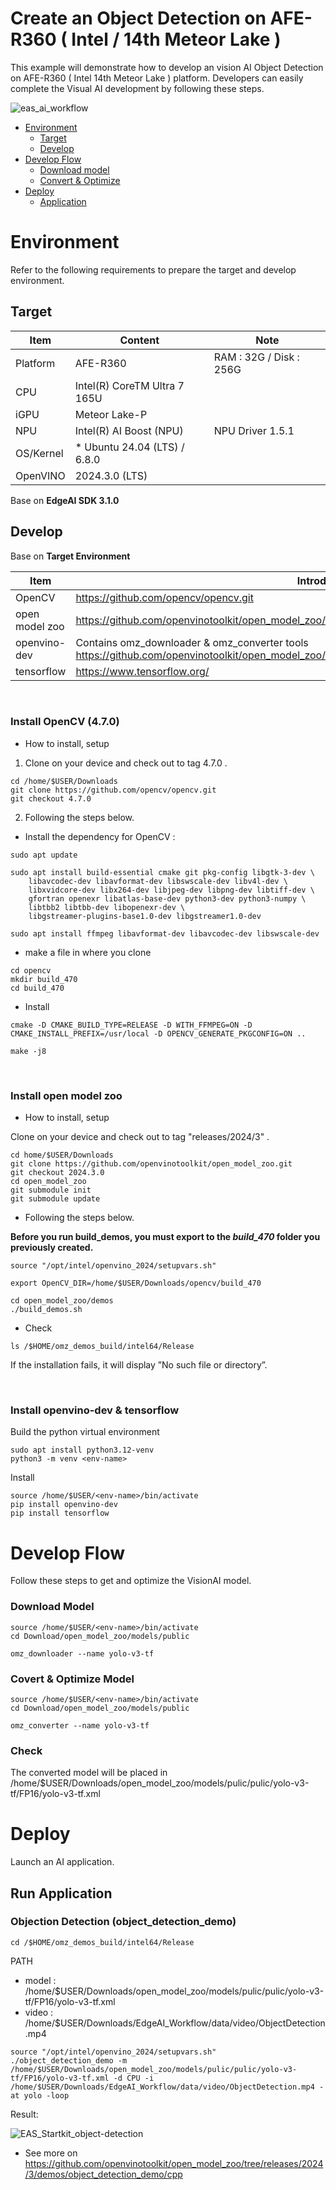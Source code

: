 # Create an Object Detection on AFE-R360 ( Intel / 14th Meteor Lake )
This example will demonstrate how to develop an vision AI Object Detection on AFE-R360 ( Intel 14th Meteor Lake ) platform.
Developers can easily complete the Visual AI development by following these steps.

![eas_ai_workflow](assets/eas_startkit_afe-r360.png)

- [Environment](#Environment)
  - [Target](#Target)
  - [Develop](#Develop) 
- [Develop Flow](#DevelopFlow)
  - [Download model](#DownloadModel)
  - [Convert & Optimize](#Covert_Optimize) 
- [Deploy](#Deploy)
  - [Application](#Application)

<a name="Environment"/>

# Environment
Refer to the following requirements to prepare the target and develop environment.

<a name="Target"/>

## Target
| Item | Content | Note |
| -------- | -------- | -------- |
| Platform |   AFE-R360  |   RAM : 32G / Disk : 256G   |
| CPU  |   Intel(R) CoreTM Ultra 7 165U |  |
| iGPU | Meteor Lake-P | |
| NPU | Intel(R) AI Boost (NPU) | NPU Driver 1.5.1 |
| OS/Kernel | * Ubuntu 24.04 (LTS) / 6.8.0 |  |
| OpenVINO | 2024.3.0 (LTS) | |

Base on **EdgeAI SDK 3.1.0**

<a name="Develop"/>

## Develop

Base on **Target Environment**

| Item | Introduction | Version |
| -------- | -------- | -------- |
| OpenCV | https://github.com/opencv/opencv.git    | 4.7.0 |
| open model zoo  | https://github.com/openvinotoolkit/open_model_zoo/tree/releases/2024/3   | 2024.3.0  |
| openvino-dev  | Contains omz_downloader & omz_converter tools<br>https://github.com/openvinotoolkit/open_model_zoo/blob/releases/2024/3/tools/model_tools/README.md  | |
| tensorflow  | https://www.tensorflow.org/   | |

<br/>

### Install OpenCV (4.7.0)
- How to install, setup
1. Clone on your device and check out to tag 4.7.0 .

```
cd /home/$USER/Downloads
git clone https://github.com/opencv/opencv.git
git checkout 4.7.0
```

2. Following the steps below.

- Install the dependency for OpenCV :
```
sudo apt update

sudo apt install build-essential cmake git pkg-config libgtk-3-dev \
    libavcodec-dev libavformat-dev libswscale-dev libv4l-dev \
    libxvidcore-dev libx264-dev libjpeg-dev libpng-dev libtiff-dev \
    gfortran openexr libatlas-base-dev python3-dev python3-numpy \
    libtbb2 libtbb-dev libopenexr-dev \
    libgstreamer-plugins-base1.0-dev libgstreamer1.0-dev

sudo apt install ffmpeg libavformat-dev libavcodec-dev libswscale-dev
```
- make a file in where you clone
```
cd opencv
mkdir build_470
cd build_470
```
- Install
```
cmake -D CMAKE_BUILD_TYPE=RELEASE -D WITH_FFMPEG=ON -D CMAKE_INSTALL_PREFIX=/usr/local -D OPENCV_GENERATE_PKGCONFIG=ON ..

make -j8
```
<br/>

### Install open model zoo
- How to install, setup

Clone on your device and check out to tag "releases/2024/3" .
```
cd home/$USER/Downloads
git clone https://github.com/openvinotoolkit/open_model_zoo.git
git checkout 2024.3.0
cd open_model_zoo
git submodule init
git submodule update
```

- Following the steps below.

**Before you run build_demos, you must export to the *build_470* folder you previously created.**
```
source "/opt/intel/openvino_2024/setupvars.sh"
```
```
export OpenCV_DIR=/home/$USER/Downloads/opencv/build_470
```
```
cd open_model_zoo/demos
./build_demos.sh
```
- Check
```
ls /$HOME/omz_demos_build/intel64/Release
```
If the installation fails, it will display ”No such file or directory”.

<br/>

### Install openvino-dev & tensorflow
Build the python virtual environment
```
sudo apt install python3.12-venv
python3 -m venv <env-name>
```
Install
```
source /home/$USER/<env-name>/bin/activate
pip install openvino-dev
pip install tensorflow
```

<a name="DevelopFlow"/>

# Develop Flow
Follow these steps to get and optimize the VisionAI model. <br>

<a name="DownloadModel"/>

### Download Model
```
source /home/$USER/<env-name>/bin/activate
cd Download/open_model_zoo/models/public

omz_downloader --name yolo-v3-tf
```

<a name="Covert_Optimize"/>

### Covert & Optimize Model
```
source /home/$USER/<env-name>/bin/activate
cd Download/open_model_zoo/models/public

omz_converter --name yolo-v3-tf
```
### Check
The converted model will be placed in /home/$USER/Downloads/open_model_zoo/models/pulic/pulic/yolo-v3-tf/FP16/yolo-v3-tf.xml


<a name="Deploy"/>

# Deploy
Launch an AI application.

<a name="Application"/>

## Run Application
### Objection Detection (object_detection_demo)

```
cd /$HOME/omz_demos_build/intel64/Release
```

PATH
- model : /home/$USER/Downloads/open_model_zoo/models/pulic/pulic/yolo-v3-tf/FP16/yolo-v3-tf.xml
- video : /home/$USER/Downloads/EdgeAI_Workflow/data/video/ObjectDetection.mp4

```
source "/opt/intel/openvino_2024/setupvars.sh"
./object_detection_demo -m /home/$USER/Downloads/open_model_zoo/models/pulic/pulic/yolo-v3-tf/FP16/yolo-v3-tf.xml -d CPU -i /home/$USER/Downloads/EdgeAI_Workflow/data/video/ObjectDetection.mp4 -at yolo -loop
```

Result:

![EAS_Startkit_object-detection](assets/EAS_Startkit_object-detection.png)

- See more on
https://github.com/openvinotoolkit/open_model_zoo/tree/releases/2024/3/demos/object_detection_demo/cpp
